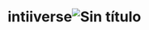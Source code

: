 # intiiverse![Sin título](https://github.com/deynos007/intiiverse/assets/81900273/298ae918-446a-46fb-ba4d-7264fbf2f486)
